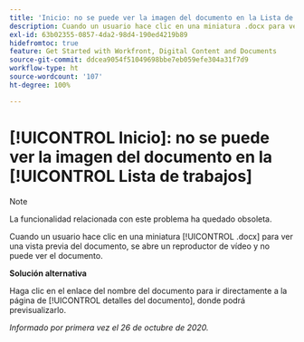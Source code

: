 ```yaml
---
title: 'Inicio: no se puede ver la imagen del documento en la Lista de trabajos'
description: Cuando un usuario hace clic en una miniatura .docx para ver una vista previa del documento, se abre un reproductor de vídeo y no puede ver el documento.
exl-id: 63b02355-0857-4da2-98d4-190ed4219b89
hidefromtoc: true
feature: Get Started with Workfront, Digital Content and Documents
source-git-commit: ddcea9054f51049698bbe7eb059efe304a31f7d9
workflow-type: ht
source-wordcount: '107'
ht-degree: 100%

---
```


# [!UICONTROL Inicio]: no se puede ver la imagen del documento en la [!UICONTROL Lista de trabajos]

<!--Article created by request-->

>[!NOTE]
>
>La funcionalidad relacionada con este problema ha quedado obsoleta.

Cuando un usuario hace clic en una miniatura [!UICONTROL .docx] para ver una vista previa del documento, se abre un reproductor de vídeo y no puede ver el documento.

**Solución alternativa**

Haga clic en el enlace del nombre del documento para ir directamente a la página de [!UICONTROL detalles del documento], donde podrá previsualizarlo.

_Informado por primera vez el 26 de octubre de 2020._
